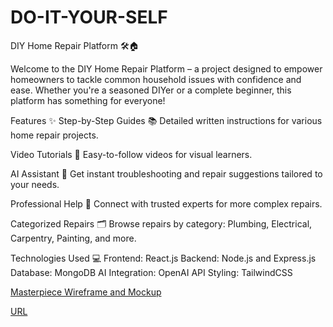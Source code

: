 # DO-IT-YOUR-SELF
DIY Home Repair Platform 🛠️🏠

Welcome to the DIY Home Repair Platform – a project designed to empower homeowners to tackle common household issues with confidence and ease. Whether you're a seasoned DIYer or a complete beginner, this platform has something for everyone!

Features ✨
Step-by-Step Guides 📚
Detailed written instructions for various home repair projects.

Video Tutorials 🎥
Easy-to-follow videos for visual learners.

AI Assistant 🤖
Get instant troubleshooting and repair suggestions tailored to your needs.

Professional Help 💼
Connect with trusted experts for more complex repairs.

Categorized Repairs 🗂️
Browse repairs by category: Plumbing, Electrical, Carpentry, Painting, and more.

Technologies Used 💻
Frontend: React.js
Backend: Node.js and Express.js
Database: MongoDB
AI Integration: OpenAI API
Styling: TailwindCSS


[Masterpiece Wireframe and Mockup](https://www.figma.com/design/nT9NFoqYWtMsTUKLYkH2Vq/Masterpiece?node-id=0-1&t=CUvurKz6K6hZlD2B-1)

[URL](https://ranasalameh-63.github.io/DIY-Masterpiece/)
